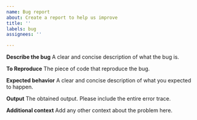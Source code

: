 ```yaml
---
name: Bug report
about: Create a report to help us improve
title: ''
labels: bug
assignees: ''

---
```


**Describe the bug**
A clear and concise description of what the bug is.

**To Reproduce**
The piece of code that reproduce the bug.

**Expected behavior**
A clear and concise description of what you expected to happen.

**Output**
The obtained output. Please include the entire error trace.

**Additional context**
Add any other context about the problem here.
